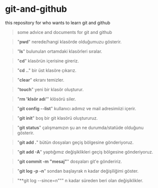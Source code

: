 # git-and-github
this repository for who wants to learn git and github

>some advice and documents for git and github

> "**pwd**" nerede/hangi klasörde olduğumuzu gösterir. 

> "**ls**" bulunulan ortamdaki klasörleri sıralar. 

> "**cd**" klasörün içerisine gireriz.

> "**cd ..**" bir üst klasöre çıkarız. 

>"**clear**" ekranı temizler.

>"**touch**" yeni bir klasör oluşturur. 

>"**rm 'klsör adı'**" klösörü siler.

>"**git config --list**" kullanıcı adımız ve mail adresimiizi içerir.

>"**git init**" boş bir git klasörü oluştururuz. 

>"**git status**" çalışmamızın şu an ne durumda/statüde olduğunu gösterir.

>"**git add .**" bütün dosyaları geçiş bölgesine gönderiyoruz.

>"**git add -A**" yaptığımız değişiklikleri geçiş bölgesine gönderiyoruz.

>"**git commit -m "mesaj"**" dosyaları git'e göndeririz.

>"**git log -p -n**" sondan başlayrak n kadar değişiliğimi göster. 

>"**git log --since=n""" n kadar süreden beri olan değişiklikler.
